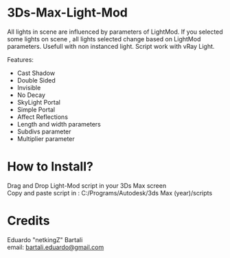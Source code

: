 # 3Ds-Max-Light-Mod
All lights in scene are influenced by parameters of LightMod.
If you selected some lights on scene , all lights selected change based on LightMod parameters.
Usefull with non instanced light.
Script work with vRay Light.

Features:
- Cast Shadow
- Double Sided
- Invisible
- No Decay
- SkyLight Portal
- Simple Portal
- Affect Reflections
- Length and width parameters
- Subdivs parameter
- Multiplier parameter

# How to Install?

Drag and Drop Light-Mod script in your 3Ds Max screen </br>
Copy and paste script in : C:/Programs/Autodesk/3ds Max (year)/scripts

# Credits
Eduardo "netkingZ" Bartali</br>
email: bartali.eduardo@gmail.com
